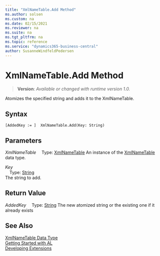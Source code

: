 ```yaml
---
title: "XmlNameTable.Add Method"
ms.author: solsen
ms.custom: na
ms.date: 02/15/2021
ms.reviewer: na
ms.suite: na
ms.tgt_pltfrm: na
ms.topic: reference
ms.service: "dynamics365-business-central"
author: SusanneWindfeldPedersen
---
```

[//]: # (START>DO_NOT_EDIT)
[//]: # (IMPORTANT:Do not edit any of the content between here and the END>DO_NOT_EDIT.)
[//]: # (Any modifications should be made in the .xml files in the ModernDev repo.)
# XmlNameTable.Add Method
> **Version**: _Available or changed with runtime version 1.0._

Atomizes the specified string and adds it to the XmlNameTable.


## Syntax
```
[AddedKey := ]  XmlNameTable.Add(Key: String)
```
## Parameters
*XmlNameTable*
&emsp;Type: [XmlNameTable](xmlnametable-data-type.md)
An instance of the [XmlNameTable](xmlnametable-data-type.md) data type.

*Key*  
&emsp;Type: [String](../string/string-data-type.md)  
The string to add.  


## Return Value
*AddedKey*
&emsp;Type: [String](../string/string-data-type.md)
The new atomized string or the existing one if it already exists


[//]: # (IMPORTANT: END>DO_NOT_EDIT)
## See Also
[XmlNameTable Data Type](xmlnametable-data-type.md)  
[Getting Started with AL](../../devenv-get-started.md)  
[Developing Extensions](../../devenv-dev-overview.md)
